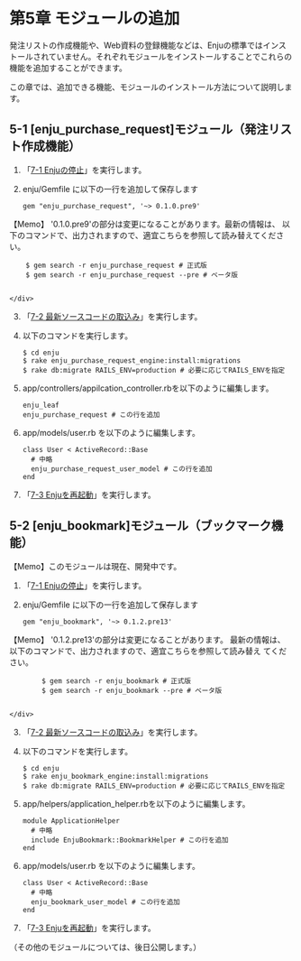 <a name="5" />

第5章 モジュールの追加
======================

発注リストの作成機能や、Web資料の登録機能などは、Enjuの標準ではインストールされていません。それぞれモジュールをインストールすることでこれらの機能を追加することができます。

この章では、追加できる機能、モジュールのインストール方法について説明します。

<a name="5-1" />

5-1 [enju_purchase_request]モジュール（発注リスト作成機能）
---------------------------------

1. 「[7-1 Enjuの停止](enju_install_vm_7.html#7-1)」を実行します。
2. enju/Gemfile に以下の一行を追加して保存します

       gem "enju_purchase_request", '~> 0.1.0.pre9'

	<div class="alert alert-info" markdown="1">
【Memo】
'0.1.0.pre9'の部分は変更になることがあります。最新の情報は、 以下のコマンドで、出力されますので、適宜こちらを参照して読み替えてください。

	    $ gem search -r enju_purchase_request # 正式版
	    $ gem search -r enju_purchase_request --pre # ベータ版


	</div>

3. 「[7-2 最新ソースコードの取込み](enju_install_vm_7.html#7-2)」を実行します。
4. 以下のコマンドを実行します。

       $ cd enju
       $ rake enju_purchase_request_engine:install:migrations  
       $ rake db:migrate RAILS_ENV=production # 必要に応じてRAILS_ENVを指定

5. app/controllers/appilcation_controller.rbを以下のように編集します。

       enju_leaf
       enju_purchase_request # この行を追加

6. app/models/user.rb を以下のように編集します。

       class User < ActiveRecord::Base
         # 中略
         enju_purchase_request_user_model # この行を追加
       end

7. 「[7-3 Enjuを再起動](enju_install_vm_7.html#7-3)」を実行します。

<a name="5-2" />

5-2 [enju_bookmark]モジュール（ブックマーク機能）
---------------------------------

<div class="alert alert-info" markdown="1">
【Memo】このモジュールは現在、開発中です。
</div>

1. 「[7-1 Enjuの停止](enju_install_vm_7.html#7-1)」を実行します。
2. enju/Gemfile に以下の一行を追加して保存します

       gem "enju_bookmark", '~> 0.1.2.pre13'

	<div class="alert alert-info" markdown="1">
【Memo】
'0.1.2.pre13'の部分は変更になることがあります。
最新の情報は、 以下のコマンドで、出力されますので、適宜こちらを参照して読み替え
てください。

            $ gem search -r enju_bookmark # 正式版
            $ gem search -r enju_bookmark --pre # ベータ版


	</div>

3. 「[7-2 最新ソースコードの取込み](enju_install_vm_7.html#7-2)」を実行します。
4. 以下のコマンドを実行します。

       $ cd enju
       $ rake enju_bookmark_engine:install:migrations  
       $ rake db:migrate RAILS_ENV=production # 必要に応じてRAILS_ENVを指定

5. app/helpers/application_helper.rbを以下のように編集します。

       module ApplicationHelper
         # 中略
         include EnjuBookmark::BookmarkHelper # この行を追加
       end

6. app/models/user.rb を以下のように編集します。

       class User < ActiveRecord::Base
         # 中略
         enju_bookmark_user_model # この行を追加
       end

7. 「[7-3 Enjuを再起動](enju_install_vm_7.html#7-3)」を実行します。

（その他のモジュールについては、後日公開します。）
